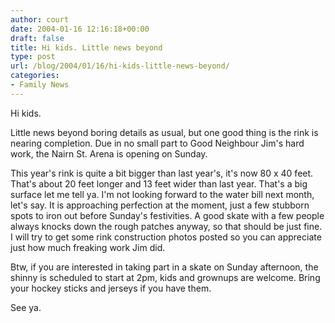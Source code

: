 ```yaml
---
author: court
date: 2004-01-16 12:16:18+00:00
draft: false
title: Hi kids. Little news beyond
type: post
url: /blog/2004/01/16/hi-kids-little-news-beyond/
categories:
- Family News
---
```


Hi kids.

Little news beyond boring details as usual, but one good thing is the rink is nearing completion.  Due in no small part to Good Neighbour Jim's hard work, the Nairn St. Arena is opening on Sunday.

This year's rink is quite a bit bigger than last year's, it's now 80 x 40 feet.  That's about 20 feet longer and 13 feet wider than last year.  That's a big surface let me tell ya.  I'm not looking forward to the water bill next month, let's say.  It is approaching perfection at the moment, just a few stubborn spots to iron out before Sunday's festivities.  A good skate with a few people always knocks down the rough patches anyway, so that should be just fine.  I will try to get some rink construction photos posted so you can appreciate just how much freaking work Jim did.

Btw, if you are interested in taking part in a skate on Sunday afternoon, the shinny is scheduled to start at 2pm, kids and grownups are welcome.  Bring your hockey sticks and jerseys if you have them.

See ya.
